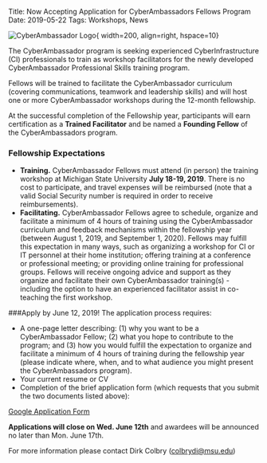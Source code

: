 Title: Now Accepting Application for CyberAmbassadors Fellows Program
Date: 2019-05-22
Tags: Workshops, News

![CyberAmbassador Logo](http://colbrydi.github.io/cyberambassadors/images/cyber.png){ width=200, align=right, hspace=10}

The CyberAmbassador program is seeking experienced CyberInfrastructure (CI) professionals to train as workshop facilitators for the newly developed CyberAmbassador Professional Skills training program.

Fellows will be trained to facilitate the CyberAmbassador curriculum (covering communications, teamwork and leadership skills) and will host one or more CyberAmbassador workshops during the 12-month fellowship.

At the successful completion of the Fellowship year, participants will earn certification as a **Trained Facilitator** and be named a **Founding Fellow** of the CyberAmbassadors program.

### Fellowship Expectations
* **Training.** CyberAmbassador Fellows must attend (in person) the training workshop at Michigan State University **July 18-19, 2019**.  There is no cost to participate, and travel expenses will be reimbursed (note that a valid Social Security number is required in order to receive reimbursements).
* **Facilitating.** CyberAmbassador Fellows agree to schedule, organize and facilitate a minimum of 4 hours of training using the CyberAmbassador curriculum and feedback mechanisms within the fellowship year (between August 1, 2019, and September 1, 2020). Fellows may fulfill this expectation in many ways, such as organizing a workshop for CI or IT personnel at their home institution; offering training at a conference or professional meeting; or providing online training for professional groups. Fellows will receive ongoing advice and support as they organize and facilitate their own CyberAmbassador training(s) - including the option to have an experienced facilitator assist in co-teaching the first workshop.

###Apply by June 12, 2019!
The application process requires:

* A one-page letter describing: (1) why you want to be a CyberAmbassador Fellow; (2) what you hope to contribute to the program; and (3) how you would fulfill the expectation to organize and facilitate a minimum of 4 hours of training during the fellowship year (please indicate where, when, and to what audience you might present the CyberAmbassadors program).
* Your current resume or CV
* Completion of the brief application form (which requests that you submit the two documents listed above):

[Google Application Form](https://tinyurl.com/CyberAmbassadorFellow)

**Applications will close on Wed. June 12th** and awardees will be announced no later than Mon. June 17th.

For more information please contact Dirk Colbry (colbrydi@msu.edu)
